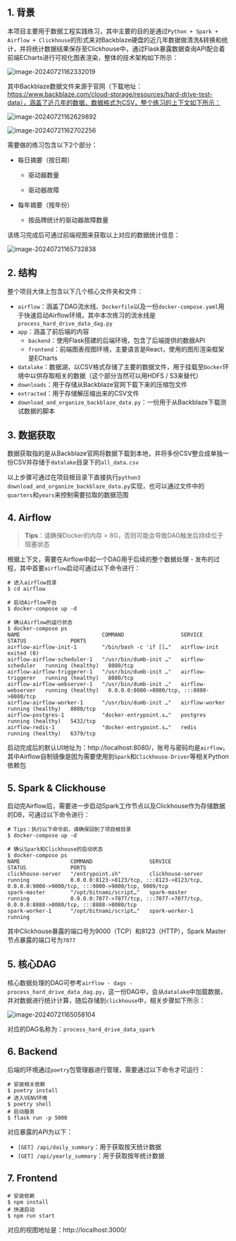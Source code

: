 ## 1. 背景

本项目主要用于数据工程实践练习，其中主要的目的是通过`Python + Spark + Airflow + Clickhouse`的形式来对Backblaze硬盘的近几年数据做清洗&转换和统计，并将统计数据结果保存至Clickhouse中，通过Flask暴露数据查询API配合着前端ECharts进行可视化图表渲染，整体的技术架构如下所示：

![image-20240721162332019](https://zchengb-images.oss-cn-shenzhen.aliyuncs.com/image-20240721162332019.png)

其中Backblaze数据文件来源于官网（下载地址：https://www.backblaze.com/cloud-storage/resources/hard-drive-test-data），涵盖了近几年的数据，数据格式为CSV，整个练习的上下文如下所示：

![image-20240721162629892](https://zchengb-images.oss-cn-shenzhen.aliyuncs.com/image-20240721162629892.png)

![image-20240721162702256](https://zchengb-images.oss-cn-shenzhen.aliyuncs.com/image-20240721162702256.png)

需要做的练习包含以下2个部分：

- 每日摘要（按日期）

  - 驱动器数量

  - 驱动器故障

- 每年摘要（按年份）
  - 按品牌统计的驱动器故障数量

该练习完成后可通过前端视图来获取以上对应的数据统计信息：

![image-20240721165732838](https://zchengb-images.oss-cn-shenzhen.aliyuncs.com/image-20240721165732838.png)

## 2. 结构

整个项目大体上包含以下几个核心文件夹和文件：

- `airflow`：涵盖了DAG流水线、`Dockerfile`以及一份`docker-compose.yaml`用于快速启动Airflow环境，其中本次练习的流水线是`process_hard_drive_data_dag.py`
- `app`：涵盖了前后端的内容
  - `backend`：使用Flask搭建的后端环境，包含了后端提供的数据API
  - `frontend`：前端图表视图环境，主要语言是React，使用的图形渲染框架是ECharts
- `datalake`：数据湖，以CSV格式存储了主要的数据文件，用于挂载至`Docker`环境中以供存取相关的数据（这个部分当然可以用HDFS / S3来替代）
- `downloads`：用于存储从Backblaze官网下载下来的压缩包文件
- `extracted`：用于存储解压缩出来的CSV文件
- `download_and_organize_backblaze_data.py`：一份用于从Backblaze下载测试数据的脚本

## 3. 数据获取

 数据获取指的是从Backblaze官网将数据下载到本地，并将多份CSV整合成单独一份CSV并存储于`datalake`目录下的`all_data.csv`

以上步骤可通过在项目根目录下直接执行`python3 download_and_organize_backblaze_data.py`实现，也可以通过文件中的`quarters`和`years`来控制需要拉取的数据范围

## 4. Airflow

>**Tips**：请确保Docker的内存 > 8G，否则可能会导致DAG触发后持续位于阻塞状态

根据上下文，需要在Airflow中起一个DAG用于后续的整个数据处理 - 发布的过程，其中首要`airflow`启动可通过以下命令进行：

```shell
# 进入airflow目录
$ cd airflow

# 启动Airflow平台
$ docker-compose up -d

# 确认Airflow的运行状态
$ docker-compose ps
NAME                          COMMAND                  SERVICE             STATUS              PORTS
airflow-airflow-init-1        "/bin/bash -c 'if [[…"   airflow-init        exited (0)          
airflow-airflow-scheduler-1   "/usr/bin/dumb-init …"   airflow-scheduler   running (healthy)   8080/tcp
airflow-airflow-triggerer-1   "/usr/bin/dumb-init …"   airflow-triggerer   running (healthy)   8080/tcp
airflow-airflow-webserver-1   "/usr/bin/dumb-init …"   airflow-webserver   running (healthy)   0.0.0.0:8080->8080/tcp, :::8080->8080/tcp
airflow-airflow-worker-1      "/usr/bin/dumb-init …"   airflow-worker      running (healthy)   8080/tcp
airflow-postgres-1            "docker-entrypoint.s…"   postgres            running (healthy)   5432/tcp
airflow-redis-1               "docker-entrypoint.s…"   redis               running (healthy)   6379/tcp
```

启动完成后的默认UI地址为：http://localhost:8080/，账号与密码均是`airflow`，其中Airflow自制镜像是因为需要使用到`Spark`和`Clickhouse-Driver`等相关Python依赖包

## 5. Spark & Clickhouse

启动完Airflow后，需要进一步启动Spark工作节点以及Clickhouse作为存储数据的DB，可通过以下命令进行：

```shell
# Tips：执行以下命令前，请确保回到了项目根目录
$ docker-compose up -d

# 确认Spark和Clickhouse的启动状态
$ docker-compose ps
NAME                COMMAND                  SERVICE             STATUS              PORTS
clickhouse-server   "/entrypoint.sh"         clickhouse-server   running             0.0.0.0:8123->8123/tcp, :::8123->8123/tcp, 0.0.0.0:9000->9000/tcp, :::9000->9000/tcp, 9009/tcp
spark-master        "/opt/bitnami/script…"   spark-master        running             0.0.0.0:7077->7077/tcp, :::7077->7077/tcp, 0.0.0.0:8888->8080/tcp, :::8888->8080/tcp
spark-worker-1      "/opt/bitnami/script…"   spark-worker-1      running 
```

其中Clickhouse暴露的端口号为9000（TCP）和8123（HTTP），Spark Master节点暴露的端口号为`7077`

## 5. 核心DAG

核心数据处理的DAG可参考`airflow - dags - process_hard_drive_data_dag.py`，这一份DAG中，会从`datalake`中加载数据，并对数据进行统计计算，随后存储到`clickhouse`中，相关步骤如下所示：

![image-20240721165058104](https://zchengb-images.oss-cn-shenzhen.aliyuncs.com/image-20240721165058104.png)

对应的DAG名称为：`process_hard_drive_data_spark`

## 6. Backend

后端的环境通过`poetry`包管理器进行管理，需要通过以下命令才可运行：

```shell
# 安装相关依赖
$ poetry install
# 进入VENV环境
$ poetry shell
# 启动服务
$ flask run -p 5000
```

对应暴露的API为以下：

- `[GET] /api/daily_summary`：用于获取按天统计数据
- `[GET] /api/yearly_summary`：用于获取按年统计数据

## 7. Frontend

```shell
# 安装依赖
$ npm install
# 快速启动
$ npm run start
```

对应的视图地址是：http://localhost:3000/